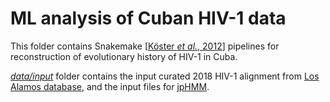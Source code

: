 # ML analysis of Cuban HIV-1 data

This folder contains Snakemake [[Köster *et al.*, 2012](https://doi.org/10.1093/bioinformatics/bts480)] pipelines
for reconstruction of evolutionary history of HIV-1 in Cuba.

[*data/input*](../data/input) folder contains the input curated 2018 HIV-1 alignment from [Los Alamos database](https://www.hiv.lanl.gov/content/sequence/NEWALIGN/align.html),
and the input files for [jpHMM](http://jphmm.gobics.de/).
